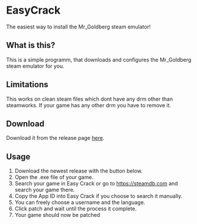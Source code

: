 # EasyCrack

The easiest way to install the Mr_Goldberg steam emulator!

## What is this? 
This is a simple programm, that downloads and configures the Mr_Goldberg steam emulator for you.

## Limitations

This works on clean steam files which dont have any drm other than steamworks. If your game has any other drm you have to remove it.

## Download
Download it from the release page [here](https://github.com/Frostplexx/EasyCrack/releases).

## Usage

1. Download the newest release with the button below.
2. Open the .exe file of your game.
3. Search your game in Easy Crack or go to https://steamdb.com and search your game there.
4. Copy the App ID into Easy Crack if you choose to search it manually.
5. You can freely choose a username and the language.
6. Click patch and wait until the process it complete. 
7. Your game should now be patched


